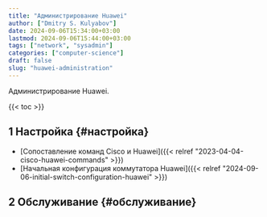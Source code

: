 ```yaml
---
title: "Администрирование Huawei"
author: ["Dmitry S. Kulyabov"]
date: 2024-09-06T15:34:00+03:00
lastmod: 2024-09-06T15:44:00+03:00
tags: ["network", "sysadmin"]
categories: ["computer-science"]
draft: false
slug: "huawei-administration"
---
```


Администрирование Huawei.

<!--more-->

{{< toc >}}


## <span class="section-num">1</span> Настройка {#настройка}

-   [Сопоставление команд Cisco и Huawei]({{< relref "2023-04-04-cisco-huawei-commands" >}})
-   [Начальная конфигурация коммутатора Huawei]({{< relref "2024-09-06-initial-switch-configuration-huawei" >}})


## <span class="section-num">2</span> Обслуживание {#обслуживание}
